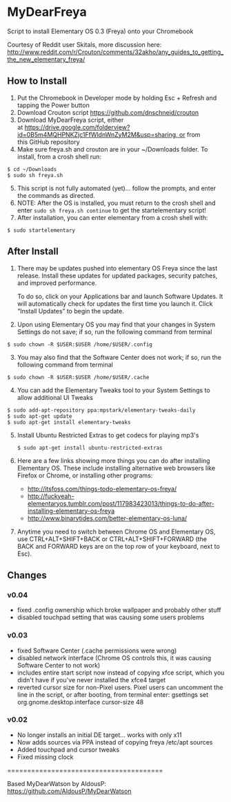 # MyDearFreya
Script to install Elementary OS 0.3 (Freya) onto your Chromebook

Courtesy of Reddit user Skitals, more discussion here: http://www.reddit.com/r/Crouton/comments/32akho/any_guides_to_getting_the_new_elementary_freya/

## How to Install
1. Put the Chromebook in Developer mode by holding Esc + Refresh and tapping the Power button
2. Download Crouton script  https://github.com/dnschneid/crouton
3. Download MyDearFreya script, either at https://drive.google.com/folderview?id=0B5m4MQHPNKZjc1FfWldnWnZyM2M&usp=sharing, or from this GitHub repository
4. Make sure freya.sh and crouton are in your ~/Downloads folder. To install, from a crosh shell run:
```shell
$ cd ~/Downloads
$ sudo sh freya.sh
```
5. This script is not fully automated (yet)... follow the prompts, and enter the commands as directed.
6. NOTE: After the OS is installed, you must return to the crosh shell and enter ```sudo sh freya.sh continue``` to get the startelementary script!
7. After installation, you can enter elementary from a crosh shell with:
```shell
$ sudo startelementary
```


## After Install
1. There may be updates pushed into elementary OS Freya since the last release. Install these updates for updated packages, security patches, and improved performance.

    To do so, click on your Applications bar and launch Software Updates. It will automatically check for updates the first time you launch it. Click “Install Updates” to begin the update.

2. Upon using Elementary OS you may find that your changes in System Settings do not save; if so, run the following command from terminal
```shell
$ sudo chown -R $USER:$USER /home/$USER/.config
```
3. You may also find that the Software Center does not work; if so, run the following command from terminal
```shell
$ sudo chown -R $USER:$USER /home/$USER/.cache
```
4. You can add the Elementary Tweaks tool to your System Settings to allow additional UI Tweaks
```shell
$ sudo add-apt-repository ppa:mpstark/elementary-tweaks-daily
$ sudo apt-get update
$ sudo apt-get install elementary-tweaks
```
5. Install Ubuntu Restricted Extras to get codecs for playing mp3's
    ```shell
    $ sudo apt-get install ubuntu-restricted-extras
    ```
6. Here are a few links showing more things you can do after installing Elementary OS. These include installing alternative web browsers like Firefox or Chrome, or installing other programs:

    * http://itsfoss.com/things-todo-elementary-os-freya/
    * http://fuckyeah-elementaryos.tumblr.com/post/117983423013/things-to-do-after-installing-elementary-os-freya
    * http://www.binarytides.com/better-elementary-os-luna/

7. Anytime you need to switch between Chrome OS and Elementary OS, use CTRL+ALT+SHIFT+BACK or CTRL+ALT+SHIFT+FORWARD (the BACK and FORWARD keys are on the top row of your keyboard, next to Esc).


## Changes
### v0.04
- fixed .config ownership which broke wallpaper and probably other stuff
- disabled touchpad setting that was causing some users problems

### v0.03
- fixed Software Center (.cache permissions were wrong)
- disabled network interface (Chrome OS controls this, it was causing Software Center to not work)
- includes entire start script now instead of copying xfce script, which you didn't have if you've never installed the xfce4 target
- reverted cursor size for non-Pixel users. Pixel users can uncomment the line in the script, or after booting, from terminal enter: gsettings set org.gnome.desktop.interface cursor-size 48

### v0.02
- No longer installs an initial DE target... works with only x11
- Now adds sources via PPA instead of copying freya /etc/apt sources
- Added touchpad and cursor tweaks
- Fixed missing clock


=======================================

Based MyDearWatson by AldousP:
https://github.com/AldousP/MyDearWatson
